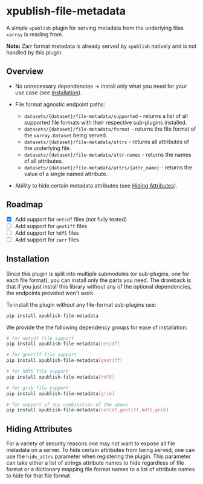 # xpublish-file-metadata

A simple `xpublish` plugin for serving metadata from the underlying files `xarray` is reading from.

**Note:** Zarr format metadata is already served by `xpublish` natively and is not handled by this plugin.

## Overview

* No unnecessary dependencies -> install only what you need for your use case (see [Installation](#installation)).
* File format agnostic endpoint paths:
  * `datasets/{dataset}/file-metadata/supported` - returns a list of all supported file formats with their respective sub-plugins installed.
  * `datasets/{dataset}/file-metadata/format` - returns the file format of the `xarray.Dataset` being served.
  * `datasets/{dataset}/file-metadata/attrs` - returns all attributes of the underlying file.
  * `datasets/{dataset}/file-metadata/attr-names` - returns the names of all attributes.
  * `datasets/{dataset}/file-metadata/attrs/{attr_name}` - returns the value of a single named attribute.

* Ability to hide certain metadata attributes (see [Hiding Attributes](#hiding-attributes)).

## Roadmap

* [x] Add support for `netcdf` files (not fully tested)
* [ ] Add support for `geotiff` files
* [ ] Add support for `hdf5` files
* [ ] Add support for `zarr` files

## Installation

Since this plugin is split into multiple submodules (or sub-plugins, one for each file format), you can install only the parts you need. The drawback is that if you just install this library without any of the optional dependencies, the endpoints provided won't work.

To install the plugin without any file-format sub-plugins use:

```bash
pip install xpublish-file-metadata
```

We provide the the following dependency groups for ease of installation:

```bash
# for netcdf file support
pip install xpublish-file-metadata[netcdf]

# for geotiff file support
pip install xpublish-file-metadata[geotiff]

# for hdf5 file support
pip install xpublish-file-metadata[hdf5]

# for grib file support
pip install xpublish-file-metadata[grib]

# for support of any combination of the above
pip install xpublish-file-metadata[netcdf,geotiff,hdf5,grib]
```

## Hiding Attributes

For a variety of security reasons one may not want to expose all file metadata on a server. To hide certain attributes from being served, one can use the `hide_attrs` parameter when registering the plugin. This parameter can take either a list of strings attribute names to hide regardless of file format or a dictionary mapping file format names to a list of attribute names to hide for that file format.

```python
```
